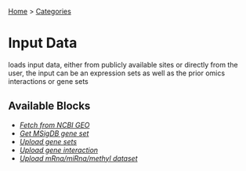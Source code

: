 
[Home](../../../index.html) > [Categories](../../index.html)
# Input Data

 loads input data, either from publicly available sites or directly from the user, the input can be an expression sets as well as the prior omics interactions or gene sets

## Available Blocks

* *[Fetch from NCBI GEO](fetch_from_ncbi_geo.html)*
* *[Get MSigDB gene set](get_msigdb_gene_set.html)*
* *[Upload gene sets](upload_gene_sets.html)*
* *[Upload gene interaction](upload_gene_interaction.html)*
* *[Upload mRna/miRna/methyl dataset](upload_mrna_mirna_methyl_dataset.html)*

